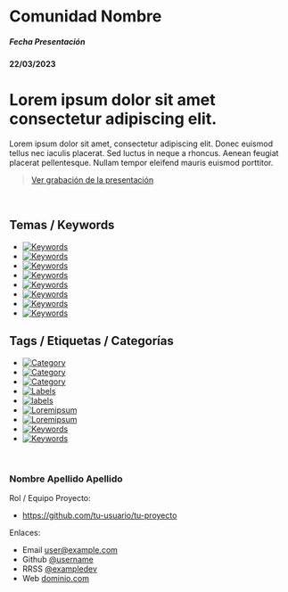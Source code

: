 # Comunidad Nombre
##### Fecha Presentación
#### 22/03/2023

<!-- Introducción / Título de la Presentación -->
# Lorem ipsum dolor sit amet consectetur adipiscing elit.

<!-- Descripción / Contexto -->
Lorem ipsum dolor sit amet, consectetur adipiscing elit. Donec euismod tellus nec iaculis placerat. Sed luctus in neque a rhoncus. Aenean feugiat placerat pellentesque. Nullam tempor eleifend mauris euismod porttitor.

> [Ver grabación de la presentación](https://dominio.com/loremipsum)
</br>

## Temas / Keywords
- [![Keywords](https://img.shields.io/badge/keywords-ChatGPT-blue)](https://dominio.com/)
- [![Keywords](https://img.shields.io/badge/keywords-Pipeline-blue)](https://dominio.com/)
- [![Keywords](https://img.shields.io/badge/keywords-BackEnd-blue)](https://dominio.com/)
- [![Keywords](https://img.shields.io/badge/keywords-Backstage-blue)](https://dominio.com/)
- [![Keywords](https://img.shields.io/badge/keywords-Lorem-blue)](https://dominio.com/)
- [![Keywords](https://img.shields.io/badge/keywords-Ipsum-blue)](https://dominio.com/)
- [![Keywords](https://img.shields.io/badge/keywords-Example-blue)](https://dominio.com/)
- [![Keywords](https://img.shields.io/badge/keywords-DX-blue)](https://dominio.com/)

## Tags / Etiquetas / Categorías
- [![Category](https://img.shields.io/badge/category-Arquitectura-red)](https://dominio.com/)
- [![Category](https://img.shields.io/badge/category-Calidad-red)](https://dominio.com/)
- [![Category](https://img.shields.io/badge/category-DX-red)](https://dominio.com/)
- [![Labels](https://img.shields.io/badge/labels-Ipsum-critical)](https://dominio.com/)
- [![labels](https://img.shields.io/badge/labels-Comunidad%20BackEnd-informational)](https://dominio.com/)
- [![Loremipsum](https://img.shields.io/badge/keywords-AI-blueviolet)](https://dominio.com/)
- [![Loremipsum](https://img.shields.io/badge/keywords-Github-yellowgreen)](https://dominio.com/)
- [![Keywords](https://img.shields.io/badge/keywords-Example-important)](https://dominio.com/)
- [![Keywords](https://img.shields.io/badge/keywords-DX-9cf)](https://dominio.com/)

</br>

### Nombre Apellido Apellido
Rol / Equipo
Proyecto: 
  - https://github.com/tu-usuario/tu-proyecto

Enlaces:
  - Email [user@example.com](user@example.com)
  - Github [@username](https://www.github.com/username)
  - RRSS [@exampledev](user@example.com)
  - Web [dominio.com](https://dominio.com/) 


